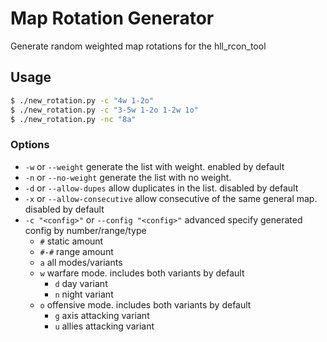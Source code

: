 # Map Rotation Generator

Generate random weighted map rotations for the hll_rcon_tool

## Usage

```sh
$ ./new_rotation.py -c "4w 1-2o"
$ ./new_rotation.py -c "3-5w 1-2o 1-2w 1o"
$ ./new_rotation.py -nc "8a"
```

### Options

- `-w` or  `--weight` generate the list with weight. enabled by default
- `-n` or  `--no-weight` generate the list with no weight.
- `-d` or `--allow-dupes` allow duplicates in the list. disabled by default
- `-x` or `--allow-consecutive` allow consecutive of the same general map. disabled by default
- `-c "<config>"` or  `--config "<config>"` advanced specify generated config by number/range/type
    - `#` static amount
	- `#-#` range amount
	- `a` all modes/variants
    - `w` warfare mode. includes both variants by default
		- `d` day variant
		- `n` night variant
	- `o` offensive mode. includes both variants by default
	    - `g` axis attacking variant
		- `u` allies attacking variant
